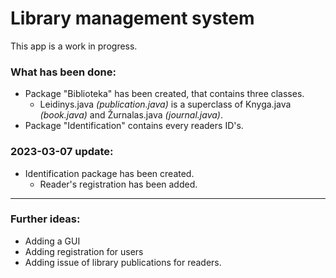 # Library management system

This app is a work in progress.

### What has been done:
- Package "Biblioteka" has been created, that contains three classes.
  - Leidinys.java *(publication.java)* is a superclass of Knyga.java *(book.java)* and Žurnalas.java *(journal.java)*.
- Package "Identification" contains every readers ID's.

### 2023-03-07 update: 
- Identification package has been created.
  - Reader's registration has been added.
---
### Further ideas:
- Adding a GUI
- Adding registration for users
- Adding issue of library publications for readers.
